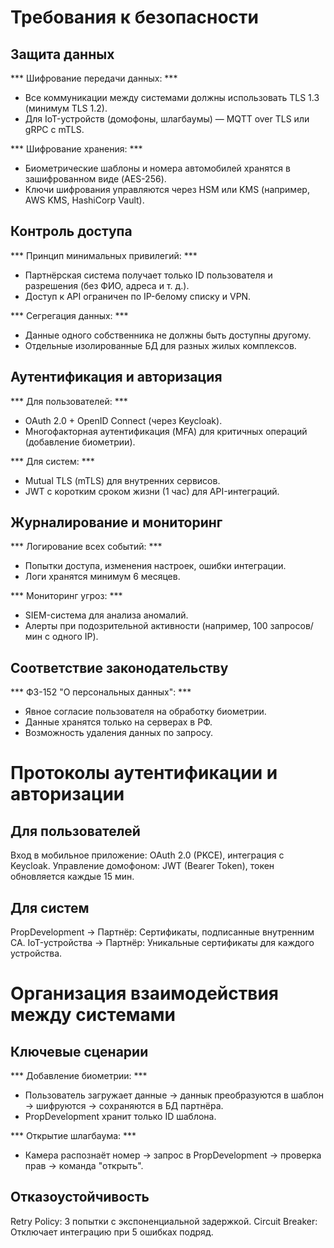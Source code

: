 # Требования к безопасности

## Защита данных
*** Шифрование передачи данных: ***
- Все коммуникации между системами должны использовать TLS 1.3 (минимум TLS 1.2).
- Для IoT-устройств (домофоны, шлагбаумы) — MQTT over TLS или gRPC с mTLS.

*** Шифрование хранения: *** 
- Биометрические шаблоны и номера автомобилей хранятся в зашифрованном виде (AES-256).
- Ключи шифрования управляются через HSM или KMS (например, AWS KMS, HashiCorp Vault).

##   Контроль доступа
*** Принцип минимальных привилегий: ***
- Партнёрская система получает только ID пользователя и разрешения (без ФИО, адреса и т. д.).
- Доступ к API ограничен по IP-белому списку и VPN.

*** Сегрегация данных: ***
- Данные одного собственника не должны быть доступны другому.
- Отдельные изолированные БД для разных жилых комплексов.

## Аутентификация и авторизация
*** Для пользователей: ***
- OAuth 2.0 + OpenID Connect (через Keycloak).
- Многофакторная аутентификация (MFA) для критичных операций (добавление биометрии).

*** Для систем: ***
- Mutual TLS (mTLS) для внутренних сервисов.
- JWT с коротким сроком жизни (1 час) для API-интеграций.

## Журналирование и мониторинг
*** Логирование всех событий: ***
- Попытки доступа, изменения настроек, ошибки интеграции.
- Логи хранятся минимум 6 месяцев.

*** Мониторинг угроз: ***
- SIEM-система для анализа аномалий.
- Алерты при подозрительной активности (например, 100 запросов/мин с одного IP).

## Соответствие законодательству
*** ФЗ-152 "О персональных данных": ***
- Явное согласие пользователя на обработку биометрии.
- Данные хранятся только на серверах в РФ.
- Возможность удаления данных по запросу.


# Протоколы аутентификации и авторизации

## Для пользователей
Вход в мобильное приложение: OAuth 2.0 (PKCE), интеграция с Keycloak.
Управление домофоном: JWT (Bearer Token), токен обновляется каждые 15 мин.

## Для систем
PropDevelopment → Партнёр: Сертификаты, подписанные внутренним CA.
IoT-устройства → Партнёр: Уникальные сертификаты для каждого устройства.


# Организация взаимодействия между системами

## Ключевые сценарии
*** Добавление биометрии: ***
- Пользователь загружает данные → даннык преобразуются в шаблон → шифруются → сохраняются в БД партнёра.
- PropDevelopment хранит только ID шаблона.

*** Открытие шлагбаума: ***
- Камера распознаёт номер → запрос в PropDevelopment → проверка прав → команда "открыть".

## Отказоустойчивость
Retry Policy: 3 попытки с экспоненциальной задержкой.
Circuit Breaker: Отключает интеграцию при 5 ошибках подряд.